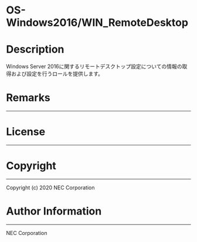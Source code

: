 OS-Windows2016/WIN_RemoteDesktop
=======================================================
# Description
Windows Server 2016に関するリモートデスクトップ設定についての情報の取得および設定を行うロールを提供します。

# Remarks
-------

# License
-------

# Copyright
---------
Copyright (c) 2020 NEC Corporation

# Author Information
------------------
NEC Corporation
